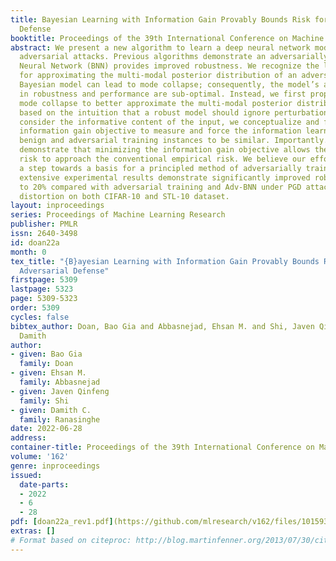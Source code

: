 ```yaml
---
title: Bayesian Learning with Information Gain Provably Bounds Risk for a Robust Adversarial
  Defense
booktitle: Proceedings of the 39th International Conference on Machine Learning
abstract: We present a new algorithm to learn a deep neural network model robust against
  adversarial attacks. Previous algorithms demonstrate an adversarially trained Bayesian
  Neural Network (BNN) provides improved robustness. We recognize the learning approach
  for approximating the multi-modal posterior distribution of an adversarially trained
  Bayesian model can lead to mode collapse; consequently, the model’s achievements
  in robustness and performance are sub-optimal. Instead, we first propose preventing
  mode collapse to better approximate the multi-modal posterior distribution. Second,
  based on the intuition that a robust model should ignore perturbations and only
  consider the informative content of the input, we conceptualize and formulate an
  information gain objective to measure and force the information learned from both
  benign and adversarial training instances to be similar. Importantly. we prove and
  demonstrate that minimizing the information gain objective allows the adversarial
  risk to approach the conventional empirical risk. We believe our efforts provide
  a step towards a basis for a principled method of adversarially training BNNs. Our
  extensive experimental results demonstrate significantly improved robustness up
  to 20% compared with adversarial training and Adv-BNN under PGD attacks with 0.035
  distortion on both CIFAR-10 and STL-10 dataset.
layout: inproceedings
series: Proceedings of Machine Learning Research
publisher: PMLR
issn: 2640-3498
id: doan22a
month: 0
tex_title: "{B}ayesian Learning with Information Gain Provably Bounds Risk for a Robust
  Adversarial Defense"
firstpage: 5309
lastpage: 5323
page: 5309-5323
order: 5309
cycles: false
bibtex_author: Doan, Bao Gia and Abbasnejad, Ehsan M. and Shi, Javen Qinfeng and Ranasinghe C.,
  Damith
author:
- given: Bao Gia
  family: Doan
- given: Ehsan M.
  family: Abbasnejad
- given: Javen Qinfeng
  family: Shi
- given: Damith C.
  family: Ranasinghe
date: 2022-06-28
address:
container-title: Proceedings of the 39th International Conference on Machine Learning
volume: '162'
genre: inproceedings
issued:
  date-parts:
  - 2022
  - 6
  - 28
pdf: [doan22a_rev1.pdf](https://github.com/mlresearch/v162/files/10159368/doan22a_rev1.pdf)
extras: []
# Format based on citeproc: http://blog.martinfenner.org/2013/07/30/citeproc-yaml-for-bibliographies/
---
```

